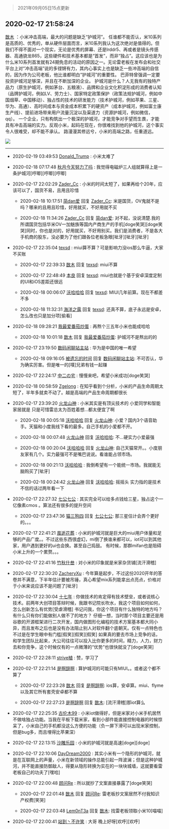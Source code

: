 > 2021年09月05日15点更新
<link rel="stylesheet" href="https://cdn.jsdelivr.net/gh/taotie6/sampleJSON@main/css/photo_show.css">


 ## 2020-02-17 21:58:24 

 [㪚木](https://www.coolapk.com/feed/16576255?shareKey=YjliZDNlN2YzNmVjNjEzMTc1MWY~) ：小米冲击高端，最大的问题是缺乏“护城河”。
任谁都不能否认，米10系列是高质的、优秀的，单从硬件层面而言，米10系列我认为这次绝对是值得的。但我们不得不面对一个现实，无论是优秀的屏幕、还是lrddr5、再或者是镜头传感器、高通骁龙865，这些硬件和技术基本都是“首发”<!--break-->，而非“独占”。这应该也是为什么米10系列首发就有24期免息的活动的原因之一。无论雷老板在发布会和社交平台上对“冲击高端”说的多铿锵有力，其内心事实上也是缺乏一些冲高端的自信的，因为作为公司老板，他比谁都明白“护城河”的重要性。
巴菲特曾强调一定要投资护城河足够深，并且在不断加深的企业。
护城河是什么？人无我有的独特产品力（原生护城河，例如茅台、五粮液）、品牌和企业文化积淀形成的消费者认知（品牌护城河，例如LV、劳力士）、国家特定政策保护（政策法规护城河，例如中国烟草、中国移动）、独占性的技术的研发能力（技术护城河，例如苹果、三星、华为、高通）、高时间成本与资金成本积累下的硬资产（成本护城河，例如富士康生产线）、提前进场带来用户流量沉淀以及渠道力（资源护城河，例如微信，qq）。
一个企业，只有构筑出一个极深的护城河，才能竞争对手望而生畏，才能具有冲击高端的实力。反观小米，起码在现在，你很难找到他的护城河，这个事实令人很难受，却不能不承认。
路漫漫其修远兮，小米的高端之路，任重道远。 

<div class="album">
<img class="img-item" src="http://image.coolapk.com/feed/2019/0523/11/1081091_a9dd2e3f_3074_341@405x225.gif" />
</div>

 ------- 

- 2020-02-19 03:49:53 [DonaId_Trump](uid=984822) : 小米太难了 

- 2020-02-18 07:17:48 [秋月今天努力了吗](uid=1723366) : 我觉得电磁炉三人组就算得上是一条护城河[哼唧][哼唧][哼唧] 

- 2020-02-17 22:02:29 [Zader_Cc](uid=1453125) : 小米的时间太短了，如果再给个20年，应该可以了，国货不易，且用且珍惜 

    - 2020-02-18 10:17:51 [简dan爱](uid=489546) 回复 [Zader_Cc](uid=1453125): 米是国货，OV鬼就不是吗？哪来的且用且珍惜，好用就买，不好用就不买 

    - 2020-02-18 11:34:26 [Zader_Cc](uid=1453125) 回复 [简dan爱](uid=489546): 对不起，没说清楚.我的所谓国货包括华米OV一加魅族等国内产商生产的手机[doge笑哭][doge笑哭]同时，你也是对的，好用就买，不好用别买。我们是消费者，不是各大手机商的股东，没必要为了他们跟各位老板急眼[呲牙][呲牙][呲牙] 

- 2020-02-17 22:35:04 [texsd](uid=790851) : miui算不算？可是影响力没ios那么牛逼，大家不买账 

    - 2020-02-17 22:39:33 [㪚木](uid=1081091) 回复 [texsd](uid=790851): miui不算 

    - 2020-02-17 22:48:49 [本良](uid=485458) 回复 [texsd](uid=790851): miui也就是个基于安卓深度定制的UI和iOS差距还很远 

    - 2020-02-18 00:06:07 [沃哈哈哈](uid=2517144) 回复 [texsd](uid=790851): MIUI几年前算。现在不都差不多 

    - 2020-02-18 11:32:31 [海洋之露](uid=1111949) 回复 [texsd](uid=790851): 还真不算，底子永远是安卓，怎么改也只是加分项[偷看] 

- 2020-02-18 09:28:21 [我最爱番茄炒蛋](uid=1277550) : 再熬个三五年小米也能成哈哈 

    - 2020-02-18 10:01:18 [㪚木](uid=1081091) 回复 [我最爱番茄炒蛋](uid=1277550): 护城河不是熬出的的 

- 2020-02-17 23:19:50 [数码闲聊站主站](uid=1615266) : 华为是中国的唯一希望 

    - 2020-02-18 09:16:05 [被遗忘的时间](uid=1175927) 回复 [数码闲聊站主站](uid=1615266): 不可否认，华为确实厉害。但是唯一的[噗]兄弟有钱一起赚 

- 2020-02-17 22:24:17 [中二の宅](uid=1035681) : 慢慢来吧，希望小米成功[doge笑哭] 

- 2020-02-18 00:58:59 [Zgelong](uid=687914) : 在知乎看到个分析，小米的产品生命周期太短了，半年多就卖不动了。越是高端的产品生命周期都很长 

- 2020-02-17 23:39:20 [火龙山神](uid=1976476) : 小米其实是有顶尖技术的 小爱同学和智能家居就是
只是可惜雷总太为百姓着想…都太便宜了啊 

    - 2020-02-18 00:05:18 [沃哈哈哈](uid=2517144) 回复 [火龙山神](uid=1976476): 小爱？国内3个语音助手。天猫和小度我线下看的最多。自己手机的小爱都不开。 

    - 2020-02-18 00:07:48 [火龙山神](uid=1976476) 回复 [沃哈哈哈](uid=2517144): 不…硬实力小爱最强 

    - 2020-02-18 00:20:04 [沃哈哈哈](uid=2517144) 回复 [火龙山神](uid=1976476): 自己天猫常开。。小度朋友家有几个。实力最强可不是嘴巴说说。看谁能占领市场。 

    - 2020-02-18 00:21:13 [沃哈哈哈](uid=2517144) : 我倒希望有一个能统一市场。我就能无脑购买了[呲牙] 

    - 2020-02-18 00:24:42 [火龙山神](uid=1976476) 回复 [沃哈哈哈](uid=2517144): 摇摇头 实力指的是技术 不信的话过两年看一下 

- 2020-02-17 22:27:32 [七公七公](uid=1763604) : 其实完全可以给多点钱给三星，独占这个一亿像素cmos 。算法还有很多的提升空间 

    - 2020-02-17 23:47:36 [猫三狗四](uid=354965) 回复 [七公七公](uid=1763604): 那三星估计会弄个更好的。。。 

- 2020-02-17 22:41:21 [風逝花葬](uid=739984) : 小米的护城河就是巨大的miui用户体量和足够的产品广度。。不过这些东西很虚幻，mi倒了换谁来都可以，iot可以到其他家，用户遇到更好的ui也会换。甚至自己捣鼓。
有时候，那群mifan也是阻碍小米上升的一个累赘。。。 

- 2020-02-17 22:41:16 [竹秋什叁](uid=2319428) : 对小米的印象就是米家杂货铺[流汗滑稽] 

- 2020-02-17 22:30:20 [ZacheryXu](uid=1657898) : 今年算是起步，不过这份2020开年的答卷并不满意，下半年估计要被吊锤，真心希望mix系列能拿出点亮点，价格对于小米来说应该不是问题了[呲牙] 

- 2020-02-17 22:30:04 [十七年](uid=732689) : 你做技术的肯定得有技术壁垒，或者说核心技术。前两年大创项目答辩时候，我跟书记院长吹水，我这个项目如何如何，怎么创新怎么有优势[受虐滑稽]
书记问我，你这个项目有什么独特的地方吗？有什么只有你们能做别人做不了的地方？
仔细一想，当时那个项目主要还是用谷歌的开源框架进行二次开发<!--break-->，国内做图形化编程的技术方案基本都大同小异，而且发布之后也是没有办法阻止别人对软件翻个底朝天。仅有一点特色也不过是在学生眼中有门槛[假笑][假笑][假笑]
如果真的要去市场上竞争的话，和学生团队比起来，大公司往往可以投入比你更多的时间，精力，人力，财力去和你竞争，这个时候仅有的一点微薄的“优势”也很快就没了[doge笑哭] 

- 2020-02-17 22:28:11 [strive植](uid=1468928) : 赞，学习了 

- 2020-02-17 22:21:14 [是啊辞啊](uid=963639) : 算护城河的可能只有MIUI。。或者这个都不算了 

    - 2020-02-17 22:23:28 [㪚木](uid=1081091) 回复 [是啊辞啊](uid=963639): ios算，安卓算。miui、flyme以及其它所有套壳安卓都不算 

    - 2020-02-17 22:27:23 [是啊辞啊](uid=963639) 回复 [㪚木](uid=1081091): [流汗滑稽]那iot算么 

- 2020-02-17 22:25:35 [古伦木99](uid=1281653) : 小米iot做得好，但是米家对小米手机居然不做啥独占功能。当我在平板下载米家，看到小部件能直接控制电器的时候惊呆了，小米自己的手机都没这么方便的功能（负一屏下滑可以出现米家控制，但是bug多，而且埋得比苹果深） 

- 2020-02-17 22:13:15 [沙雕乐园](uid=2447129) : 小米的护城河就是高速[doge][doge] 

- 2020-02-17 22:10:06 [DayDream2000](uid=1420727) : 其实小米有一个隐形的护城河，就是在互联网上的声量，小米在新领域的操作总能引起一阵波澜；但是这种护城河，并不能直接防御敌人，得要从隐形转换为实在的一块块城墙，这就要看雷老板自己的功夫了[嘿哈] 

- 2020-02-17 22:00:48 [顾问Re](uid=886479) : 所以就抄了文案直接暴露了[doge笑哭] 

    - 2020-02-17 22:01:48 [㪚木](uid=1081091) 回复 [顾问Re](uid=886479): 雷老板抄文案居然不付我知识产权费[笑哭] 

    - 2020-02-17 22:03:48 [Lem0nT3a](uid=2080845) 回复 [㪚木](uid=1081091): 找雷老板领取小米10[喵喵] 

- 2020-02-17 22:00:41 [站到丶不许笑](uid=1165627) : 大哥  晚上好呀[欢呼][欢呼] 

